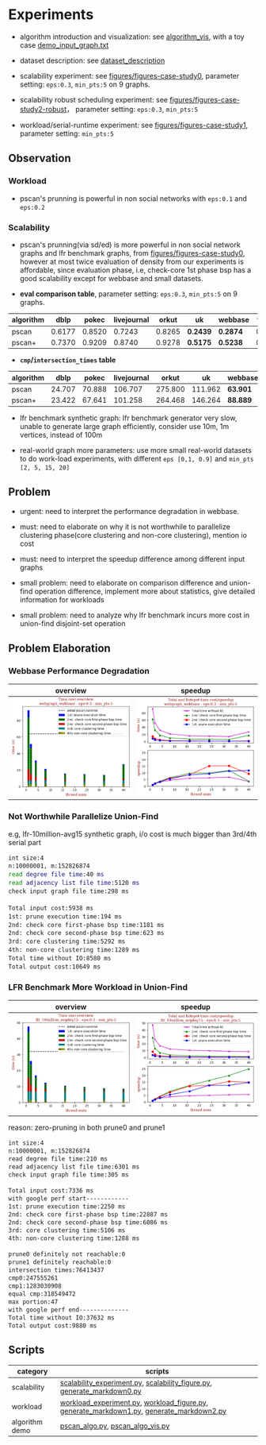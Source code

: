 # Experiments

* algorithm introduction and visualization: see [algorithm_vis](algorithm_vis), with a toy case [demo_input_graph.txt](algorithm_vis/demo_input_graph.txt)

* dataset description: see [dataset_description](dataset_description/ReadMe.md)

* scalability experiment: see [figures/figures-case-study0](figures/figures-case-study0), parameter setting: `eps:0.3`, `min_pts:5`
 on 9 graphs.

* scalability robust scheduling experiment: see [figures/figures-case-study2-robust](figures/figures-case-study2-robust)， parameter setting: `eps:0.3`, `min_pts:5`

* workload/serial-runtime experiment: see [figures/figures-case-study1](figures/figures-case-study1), parameter setting: `min_pts:5`

## Observation

### Workload    

* pscan's prunning is powerful in non social networks with `eps:0.1` and `eps:0.2` 

### Scalability

* pscan's prunning(via sd/ed) is more powerful in non social network graphs and lfr benchmark graphs, from [figures/figures-case-study0](figures/figures-case-study0), 
however at most twice evaluation of density from our experiments is affordable, since evaluation phase, i.e, check-core 1st phase bsp has a good scalability 
except for webbase and small datasets.

* **eval comparison table**, parameter setting: `eps:0.3`, `min_pts:5`
 on 9 graphs.

algorithm | dblp | pokec | livejournal | orkut | uk | webbase | twitter | frienster | lfr10m
--- | --- | --- | --- | --- | --- | --- | --- | --- | ---
pscan   | 0.6177 | 0.8520 | 0.7243 | 0.8265	| **0.2439** | **0.2874** | 0.4471 | 0.8566 | **0.5192**
pscan+  | 0.7370 | 0.9209 | 0.8740 | 0.9278 | **0.5175** | **0.5238** | 0.4866 | 0.8764 | **1.0000**

* **`cmp`/`intersection_times` table** 

algorithm | dblp | pokec | livejournal | orkut | uk | webbase | twitter | frienster | lfr10m
--- | --- | --- | --- | --- | --- | --- | --- | --- | ---
pscan | 24.707 | 70.888 | 106.707 | 275.800 | 111.962 | **63.901** | 1841.663 | 385.317 | **22.978**
pscan+ | 23.422 | 67.641 | 101.258 | 264.468 | 146.264 | **88.889** | 1849.282 | 377.788 | **24.199**

* lfr benchmark synthetic graph: lfr benchmark generator very slow, unable to generate large graph efficiently, consider use 10m, 1m vertices, instead of 100m 

* real-world graph more parameters: use more small real-world datasets to do work-load experiments, with different `eps [0,1, 0.9]` and `min_pts [2, 5, 15, 20]`

## Problem

* urgent: need to interpret the performance degradation in webbase.

* must: need to elaborate on why it is not worthwhile to parallelize clustering phase(core clustering and non-core clustering), mention io cost

* must: need to interpret the speedup difference among different input graphs

* small problem: need to elaborate on comparison difference and union-find operation difference, implement more about statistics, give detailed information for workloads

* small problem: need to analyze why lfr benchmark incurs more cost in union-find disjoint-set operation

## Problem Elaboration

### Webbase Performance Degradation

overview | speedup
--- | ---
![webbase-overview](figures/scalability/webgraph_webbase-eps:0.3-min_pts:5-overview.png) | ![webbase-speedup](figures/scalability/webgraph_webbase-eps:0.3-min_pts:5-runtime-speedup.png)

### Not Worthwhile Parallelize Union-Find

e.g, lfr-10million-avg15 synthetic graph, i/o cost is much bigger than 3rd/4th serial part

```zsh
int size:4
n:10000001, m:152826874
read degree file time:40 ms
read adjacency list file time:5120 ms
check input graph file time:298 ms

Total input cost:5938 ms
1st: prune execution time:194 ms
2nd: check core first-phase bsp time:1181 ms
2nd: check core second-phase bsp time:623 ms
3rd: core clustering time:5292 ms
4th: non-core clustering time:1289 ms
Total time without IO:8580 ms
Total output cost:10649 ms
```

### LFR Benchmark More Workload in Union-Find

overview | speedup
--- | ---
![lfr-10million-avg15-overview](figures/scalability/lfr_10million_avgdeg15-eps:0.3-min_pts:5-overview.png) | ![lfr-10million-avg15-speedup](figures/scalability/lfr_10million_avgdeg15-eps:0.3-min_pts:5-runtime-speedup.png)

reason: zero-pruning in both prune0 and prune1

```
int size:4
n:10000001, m:152826874
read degree file time:210 ms
read adjacency list file time:6301 ms
check input graph file time:305 ms

Total input cost:7336 ms
with google perf start------------
1st: prune execution time:2250 ms
2nd: check core first-phase bsp time:22887 ms
2nd: check core second-phase bsp time:6086 ms
3rd: core clustering time:5106 ms
4th: non-core clustering time:1288 ms

prune0 definitely not reachable:0
prune1 definitely reachable:0
intersection times:76413437
cmp0:247555261
cmp1:1283030908
equal cmp:318549472
max portion:47
with google perf end--------------
Total time without IO:37632 ms
Total output cost:9880 ms
```

## Scripts

category | scripts
--- | ---
scalability | [scalability_experiment.py](scalability_experiment.py), [scalability_figure.py](scalability_figure.py), [generate_markdown0.py](playground/generate_markdown0.py)
workload | [workload_experiment.py](workload_experiment.py), [workload_figure.py](workload_figure.py), [generate_markdown1.py](playground/generate_markdown1.py), [generate_markdown2.py](playground/generate_markdown2.py)
algorithm demo | [pscan_algo.py](algorithm_vis/pscan_algo.py), [pscan_algo_vis.py](algorithm_vis/pscan_algo_vis.py)